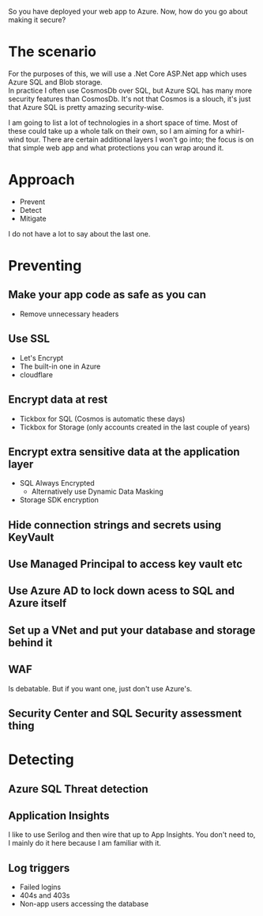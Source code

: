 So you have deployed your web app to Azure. Now, how do you go about making it secure?

# The scenario
For the purposes of this, we will use a .Net Core ASP.Net app which uses Azure SQL and Blob storage.  
In practice I often use CosmosDb over SQL, but Azure SQL has many more security features than CosmosDb. It's not that Cosmos is a slouch, it's just that Azure SQL is pretty amazing security-wise.

I am going to list a lot of technologies in a short space of time. Most of these could take up a whole talk on their own, so I am aiming for a whirl-wind tour. There are certain additional layers I won't go into; the focus is on that simple web app and what protections you can wrap around it.

# Approach
- Prevent
- Detect
- Mitigate

I do not have a lot to say about the last one.

# Preventing
## Make your app code as safe as you can
-  Remove unnecessary headers
## Use SSL
- Let's Encrypt
- The built-in one in Azure
- cloudflare
## Encrypt data at rest
- Tickbox for SQL (Cosmos is automatic these days)
- Tickbox for Storage (only accounts created in the last couple of years)
## Encrypt extra sensitive data at the application layer
- SQL Always Encrypted
  - Alternatively use Dynamic Data Masking
- Storage SDK encryption
## Hide connection strings and secrets using KeyVault
## Use Managed Principal to access key vault etc
## Use Azure AD to lock down acess to SQL and Azure itself
## Set up a VNet and put your database and storage behind it
## WAF
Is debatable. But if you want one, just don't use Azure's.
## Security Center and SQL Security assessment thing

# Detecting
## Azure SQL Threat detection
## Application Insights
I like to use Serilog and then wire that up to App Insights. You don't need to, I mainly do it here because I am familiar with it.
## Log triggers
- Failed logins
- 404s and 403s
- Non-app users accessing the database